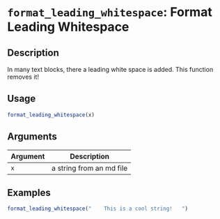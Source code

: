 # `format_leading_whitespace`: Format Leading Whitespace

## Description

In many text blocks, there a leading white space is added. This function
removes it!

## Usage

```r
format_leading_whitespace(x)
```

## Arguments

| Argument | Description |
| -------- | ----------- |
| `x` | a string from an md file |

## Examples

```r
format_leading_whitespace("    This is a cool string!   ")

```

